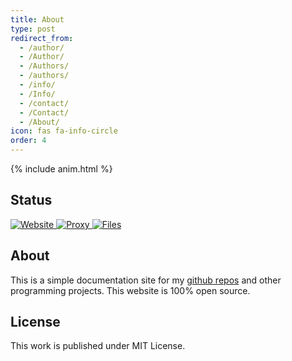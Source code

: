 ```yaml
---
title: About
type: post
redirect_from:
  - /author/
  - /Author/
  - /Authors/
  - /authors/
  - /info/
  - /Info/
  - /contact/
  - /Contact/
  - /About/
icon: fas fa-info-circle
order: 4
---
```

{% include anim.html %}
<h2 class='lineUp'>Status</h2> 
<div id="status" class='lineUp1'>
<a href="https://status.serverboi.org/" target="_blank">
<img alt="Website" src="https://img.shields.io/website?down_color=red&down_message=offline&label=website&up_color=brightgreen&up_message=online&url=https://serverboi.org"> <img alt="Proxy" src="https://img.shields.io/website?down_color=red&down_message=offline&label=proxy%20&up_color=brightgreen&up_message=online&url=https://api.serverboi.org"> <img alt="Files" src="https://img.shields.io/website?down_color=red&down_message=offline&label=file%20server&up_color=brightgreen&up_message=online&url=https://od.serverboi.org">
</a>
</div>
<h2 class='lineUp'>About</h2> 
<p class='lineUp1'>This is a simple documentation site for my <a  href="https://github.com/JakeTurner616" target="_blank" rel="nofollow">github repos</a> and other programming projects. This website is 100% open source.</p>

<h2 class='lineUp'>License</h2> 
<p class='lineUp1'>This work is published under MIT License.</p>

